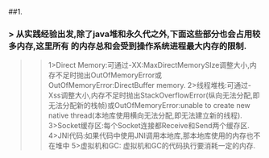 ##1.
### > 从实践经验出发,除了java堆和永久代之外,下面这些部分也会占用较多内存,这里所有 的内存总和会受到操作系统进程最大内存的限制.
>> 1>Direct Memory:可通过-XX:MaxDirectMemorySIze调整大小,内存不足时抛出OutOfMemoryError或OutOfMemoryError:DirectBuffer memory.
>> 2>线程堆栈:可通过-Xss调整大小,内存不足时抛出StackOverflowError(纵向无法分配,即无法分配新的栈帧)或OutOfMemoryError:unable to create new native thread(本地库使用横向无法分配,即无法建立新的线程).
>> 3>Socket缓存区:每个Socket连接都Receive和Send两个缓存区.
>> 4>JNI代码:如果代码中使用JNI调用本地库,那本地库使用的内存也不在堆中
>> 5>虚拟机和GC: 虚拟机和GC的代码执行要消耗一定的内存.